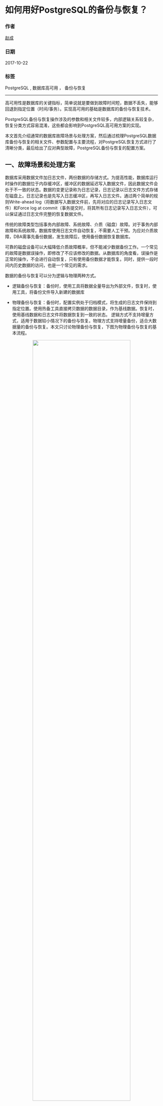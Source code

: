# 如何用好PostgreSQL的备份与恢复？

### 作者
[赵成](https://github.com/ChengXiaoZ)

### 日期               
2017-10-22

### 标签              
PostgreSQL , 数据库高可用 ， 备份与恢复

----

高可用性是数据库的关键指标，简单说就是要做到故障时间短，数据不丢失，能够回退到指定位置（时间/事务）。实现高可用的基础是数据库的备份与恢复技术。
  
PostgreSQL备份与恢复操作涉及的参数和相关文件较多，内部逻辑关系较复杂，恢复分类方式容易混淆，这些都会影响到PostgreSQL高可用方案的实现。

本文首先介绍通常的数据库故障场景与处理方案，然后通过梳理PostgreSQL数据库备份与恢复的相关文件、参数配置与主要流程，对PostgreSQL恢复方式进行了清晰分类，最后给出了应对典型故障，PostgreSQL备份与恢复的配置方案。

## 一、故障场景和处理方案
数据库采用数据文件加日志文件，两份数据的存储方式。为提高性能，数据库运行时操作的数据位于内存缓冲区，缓冲区的数据延迟写入数据文件，因此数据文件会处于不一致的状态。数据的变更记录称为日志记录，日志记录以日志文件方式存储在磁盘上。日志记录也是先写入日志缓冲区，再写入日志文件。通过两个简单的规则Write-ahead log（将数据写入数据文件前，先将对应的日志记录写入日志文件）和Force log at commit（事务提交时，将其所有日志记录写入日志文件），可以保证通过日志文件完整的恢复数据文件。

传统的故障类型包括事务内部故障、系统故障、介质（磁盘）故障。对于事务内部故障和系统故障，数据库使用日志文件自动恢复，不需要人工干预。为应对介质故障，DBA需事先备份数据，发生故障后，使用备份数据恢复数据库。

可靠的磁盘设备可以大幅降低介质故障概率，但不能减少数据备份工作。一个常见的故障是数据误操作，即修改了不应该修改的数据。从数据库的角度看，误操作是正常的操作，不会进行自动恢复，只有使用备份数据才能恢复。同时，提供一段时间内历史数据的访问，也是一个常见的需求。

数据的备份与恢复可以分为逻辑与物理两种方式。
  
* 逻辑备份与恢复：备份时，使用工具将数据全量导出为外部文件，恢复时，使用工具，将备份文件导入新建的数据库
  
* 物理备份与恢复：备份时，配置实例处于归档模式，将生成的日志文件保持到指定位置。使用热备工具直接拷贝数据的数据目录，作为基线数据。恢复时，使用基线数据和日志文件将数据恢复到一致的状态。
逻辑方式不支持增量方式，适用于数据较小情况下的备份与恢复。物理方式支持增量备份，适合大数据量的备份与恢复。本文只讨论物理备份与恢复，下图为物理备份与恢复的基本流程。

<div align=center><img width="80%" height="80%" src="https://raw.githubusercontent.com/ChengXiaoZ/docs/master/media/2017-10-22-How-to-use-PostgreSQL-backup-and-restore-well-1.png"/></div>

在高可用需求中，当单台实例发生故障，需要快速提供备用实例。备份基线数据+日志文件的方式无法满足时间要求。通常采用主备（master/slave）方案，master与slave通过日志流复制进行同步，slave可以提供只读数据访问，当master发送故障后，直接将应用请求转发到slave。

<div align=center><img width="80%" height="80%" src="https://raw.githubusercontent.com/ChengXiaoZ/docs/master/media/2017-10-22-How-to-use-PostgreSQL-backup-and-restore-well-2.png"/></div>

在高可用方案中，需要支持介质故障恢复，实时故障切换，误操作数据恢复，查看历史数据等功能。流复制技术和物理备份与恢复的结合，可以满足数据库高可用的基本要求。


||流复制|物理备份与恢复
---|---|---
介质故障恢复|支持|支持
实时故障切换|支持|不支持
误操作数据恢复|不支持|支持
查看历史数据|不支持|支持


## 二、PostgreSQL备份与恢复相关文件、参数配置与主要流程
### 1.PostgreSQL日志文件的命名

日志序号 (lsn:log sequence number) 标识日志记录在日志文件中的位置。lsn是一个64位的整数。PostgreSQL运行时生成的日志文件存放在数据目录下的pg_xlog目录，每个日志文件称为一个segment，日志文件大小固定，由wal_segment_size参数指定，日志文件内部划分为多个wal page，每个page的大小由wal_block_size参数指定。

对于一个64位的lsn，可以计算出其所在的xlog文件名。lsn可以划分segment序号高位，segment序号低位和块内序号三个部分。对于segment大小为64M和16M的情况如下：

16M：segment序号高位（32比特）+segment序号低位（8比特）+块内序号（24比特）

64M：segment序号高位（32比特）+segment序号低位（6比特）+块内序号（26比特）

Xlog文件名由三部分组成，格式为：时间线+segment序号高位+segment序号低位，每个部分都表示为一个8位16进制数字。取出lsn中的segment高位和segment低位数值，就可以确定其所在的xlog文件。

使用pg_current_xlog_location()查询当前lsn为0/1C000090（16进制高32位/16进制低32位），当前时间线为1，wal segment大小为64M，

根据64M大小日志文件名格式，可计算出lsn的segment序号高32位为0x0，segment序号低位为0x7， 块内序号为0x90，xlog文件名为000000010000000000000007
使用pg_xlogfile_name_offset()可以查询lsn对应的文件名文件内偏移，与上述计算一致。

<div align=center><img width="80%" height="80%" src="https://raw.githubusercontent.com/ChengXiaoZ/docs/master/media/2017-10-22-How-to-use-PostgreSQL-backup-and-restore-well-3.png"/></div>

### 2.checkpoint与control文件
PostgreSQL的数据文件和日志文件互为冗余。当某lsn之前的操作已经全部写入了数据文件后，则该lsn号之前的日志文件可以丢弃。checkpoint机制实现此功能。

checkpoint操作在以下场景执行：管理员手工执行check命令、数据库启动完成恢复、数据库正常关闭，以及后台Checkpoint进程的定期执行。

checkpoint流程可以简单描述为，首先构造checkpoint记录（redo字段为当前已写入日志文件的lsn），然后将数据缓冲区中的脏数据写入磁盘，最后写入checkepoint日志记录（包含checkpoint记录），并将checkpoint记录写入control文件。

512字节的control文件是PostgreSQL的关键数据，用于数据库启动时，判断数据库状态和恢复位置。controlfile文件中记录了数据库的状态，最近checkpoint记录，最小恢复lsn信息和基本的参数配置。数据库的状态包括：
* DB_SHUTDOWNED（数据库正常关闭）
* DB_SHUTDOWNED_IN_RECOVERY（数据库在恢复时关闭）
* DB_SHUTDOWNING（数据库启动到正常关闭过程中崩溃）
* DB_IN_CRASH_RECOVERY（数据库在恢复过程中崩溃），
* DB_IN_ARCHIVE_RECOVERY（数据库处于归档恢复）
* DB_IN_PRODUCTION（数据库处于正常工作状态，等待接受事务处理）

### 3.日志文件的生成与归档
PostgreSQL日志文件的segment序号从1开始，一个日志文件写完后，会写入下一个序号的日志文件。checkpoint之后，最近一次checkpoint.redo lsn之前的日志文件可以丢弃。PostgreSQL会循环使用日志文件。checkpoint操作中，会将可丢弃的日志文件改名为未来的日志文件名，并该日志文件重新初始化。PostgreSQL在写新的日志文件时，如果该文件已存在，则使用该文件，否则才会创建新的文件。因此不能从pg_xlog目录中的文件名直接判断当前的日志文件，需要使用pg_current_xlog_location和pg_xlogfile_name_offset函数进行判断。

为持久保存日志文件，需要开启日志归档模式。在该模式下，可丢弃日志文件被删除前，被拷贝到指定目录。在postgres.conf配置文件中设置三个参数：

    wal_level=replica 或更高
    archive_mode = on
    archive_command = 'cp %p /mnt/server/archivedir/%f'
    %p表示pg_xlog目录路径和日志文件名，%f表示日志文件名。 日志被拷贝到/mnt/server/archivedir目录

日志的归档过程如下：
* checkpoint操作中，当一个日志文件X可丢弃时，在pg_xlog的archive_status目中生成X.ready文件。
* 后台archive进程负责日志文件的拷贝。该进程监控archive_status目录，当发现有X.ready文件名后，使用archive_command拷贝文件，并将X.ready命名为X.done
* 下一次checkpoint操作中，将archive_status目中X.done对应的X日志文件改名。

### 4.crash recovery
PostgreSQL正常运行中，直接kill主进程，重启PostgreSQL，将进入crash recovery处理流程，从control文件中checkpoint的redo lsn位置开始，
使用pg_xlog目录中的日志文件进行恢复。PostgreSQL能进行上述处理，是因为将其状态和最近的checkpoint记录在在control文件中。

初始化数据库后，control文件DB状态初始值为shutdown。pg启动时，当control文件DB状态为shutdown，则将状态设置为production，退出恢复过程。在正常关闭服务时，执行checkpoint，并将control文件DB状态设置shutdown。pg启动时，当control文件DB状态为production，则说明发生了crash，会从control文件读取最近checkpoint，从redo lsn开始进行恢复，恢复完成后，将状态设置为production。


### 5.热备
备份分为冷备和热备。冷备是正常关闭服务后拷贝文件。热备是服务正常运行中拷贝文件。由于采用数据缓冲区机制，拷贝的文件数据会不一致。根据数据库恢复基本原理，只要确定某lsn之前的日志已经全部写入了数据文件，则在拷贝后的数据文件上，应用该lsn号之后的日志文件，可将数据恢复到一致的状态。

热备包括以下步骤
* 执行pg_start_backup函数:该函数执行checkpoint，将checkpont信息写入数据目录下的backup_label文件。
* 拷贝数据目录到指定位置
* 执行pg_stop_backup函数:该命令删除backup_label文件，写XLOG_BACKUP_END日志，并在pg_xlog目录中写入backup文件，该文件记录了热备开始和结束的lsn信息。

backup文件格式为：热备开始lsn对应的日志文件名.开始lsn的块内偏移.backup

### 6.使用归档日志恢复

Crash recovery只能使用pg_log目录中的日志文件进行恢复，启用archive recovery模式后，可以使用其它目录的日志文件（归档日志文件）进行恢复。

在数据目录存创建recover.conf文件，PostgreSQL启动时，读取到该文件，会进入archive recovery流程。在recover.conf中设置日志拷贝命令restore_command，pg恢复过程中，使用该命令将归档日志拷贝到pg_xlog目录后进行恢复。

    restore_command = 'cp /mnt/server/archivedir/%f "%p"'
    %f表示日志文件名 %p表示目标路径和文件名

### 7.使用流复制恢复
流复制可以视为archive recovery的一种情况。使用归档日志文件进行恢复时，备机需要获取主机一个完整xlog文件，才可进行恢复。在流复制中，主机产生日志记录后，会及时发送到备机。

在slave节点数据目录的recover.conf中，配置到主机的连接信息primary_conninfo并设置standby_mode为on。
    
    standby_mode = 'on'
    primary_conninfo = 'host=192.168.1.50 port=5432 user=foo password=foopass'

master节点的postgres.conf文件中指定wal_level和发送日志进程的数目max_wal_senders。
    
    wal_level=replica 或更高
    max_wal_senders=5

在master的pg_hba.conf文件中允许复制连接建立
    
    host    replication     postgres        192.168.10.0/24            trust

slave启动后会启动wal reciver进程，根据primary_conninfo向master发送连接请求。master收到请求后，启动wal sender进程，wal sender与reciver建立连接。 wal reciver将起始的lsn信息发送给wal sender，wal sender从该lsn开始，将日志记录持续发送给wal reciver，wal reciver将日志写入pg_xlog目录中的日志文件，并通知恢复进程读取文件进行恢复处理。

### 8.恢复的退出与时间线

Crash recovery模式下，应用完pg_xlog目录中的所有可用日志文件后，自动退出恢复，进入运行状态。Archive recovery模式下，recovery.conf文件中参数standby_mode为off时，应用完所有日志后，自动退出恢复，进入运行状态。standby_mode为on时，应用完所有日志后，恢复流程不会退出，持续读取可用日志（来自于归档日志文件或流复制），当收到pg_ctl工具发出的promote命令后，才退出恢复流程，进入运行状态。

可以通过设置Recovery Target，使得archive recovery在指定的位置（时间或事务号）停止恢复。在recovery.conf文件配置如下参数，表示恢复流程在恢复完123947事务后结束。

    recovery_target_xid = '123947'

时间线（Timeline）是PostgreSQL中的特有的概念。其初始值为1，退出archive recovery时，timeline增1，退出crash recovery时，timeline不变。Timeline反映在日志的文件名中，日志文件的命名格式为：时间线号+segment序号高位+segment序号低位。

引入时间线概念后，日志位置的唯一标识从lsn变为时间线+lsn，checkpoint的结构中记录了当前的timeline。

发生时间线切换时，在pg_xlog目录写入时间线history文件，文件名为"当前timelime.history"，文件内记录了时间线切换的历史纪录，每一行记录一条时间线信息，格式为<parentTLI> <switchpoint> <reason>。


parentTLI为时间线id，<switchpoint>为切换发生后的lsn，<reason>为发生切换的原因。

从时间线history文件中，可以计算出每条时间线的开始和结束lsn。

    时间线文件00000003.history，内容为 
    1	0/14000060	no recovery target specified
    2	0/140420D0	no recovery target specified

该文件含义为当前时间线为3，时间线1的lsn范围[0/0,0/14000060)，
时间线2的lsn范围[0/14000060,0/140420D0)，时间线3从0/140420D0开始。


使用timeline有以下优点：
* 切换逻辑显得清晰。从时间线history文件，可以计算出每条时间线的开始和结束lsn。
* 避免归档日志的覆盖。当备机与主机的归档目录相同时，备机升级为主机后，生成的日志文件名与原主机不同（时间线不同），拷贝到归档目录后，不会覆盖之前的日志文件。


### 9、pg_basebackup、pg_rman工具
pg_basebackup和pg_rman为备份与恢复提供良好的操作管理界面，避免手工管理配置文件。

pg_basebackup是PostgreSQL自带的一个远程热备工具，可以将远程PostgreSQL热备到本地目录。其工作流程为，连接到一个远程PostgreSQL，执行pg_start_backup，将整个数据目录传输到本地，执行pg_stop_backup命令。

    将地址为192.168.0.1的PostgreSQL，备份到本地usr/local/pgsql/data目录
    pg_basebackup -h 192.168.0.1 -U test -D /usr/local/pgsql/data

pg_basebackup支持在目标数据目录生成用于流复制的recovery.conf文件。

    pg_basebackup -h 192.168.0.1 -U test -R -D /usr/local/pgsql/data

会在/usr/local/pgsql/data目录生成流复制所用的postgresql.conf文件，内容如下

    standby_mode = 'on'
    primary_conninfo = 'host=192.168.0.1 user=test'

pg_rman是PostgreSQL的备份与恢复工具，支持全量、增量、归档三种备方式，支持数据压缩与备份集管理。pg_rman适用于大数据量数据库的增量备份。pg_rman必须与被备份数据库安装在同一台机器。其备份流程为，连接到本地PostgreSQL，执行pg_start_backup，全量备份文件或者通过比较数据文件块的lsn号进行增量备份，执行pg_stop_backup命令，备份归档日志。

pg_rman 恢复支持将数据恢复到指定时间、事务号和时间线参数，流程为其将对应的全量数据和归档日志拷贝到相应目录，并配置recovery.conf文件的restore_command参数，standby_mode为off。
pg_rman支持的命令包括
* 初始化 pg_rman init
* 全量备份 pg_rman backup -b full
* 增量备份 pg_rman backup -b incremental  
* 恢复 pg_rman restore

# 三、PostgreSQL数据库恢复分类
根据配置文件和参数的不同，PostgreSQL恢复可以做以下分类。 

<div align=center><img width="80%" height="80%" src="https://raw.githubusercontent.com/ChengXiaoZ/docs/master/media/2017-10-22-How-to-use-PostgreSQL-backup-and-restore-well-4.png"/></div>

Crash recovery是PostgreSQL发生故障后自动进行的恢复处理，archive recovery是DBA通过配置recovery.conf文件，PostgreSQL启动后进入的恢复流程。

配置recovery.conf文件的standby_mode参数为on或off，可以控制进入standb模式还是非standby模式。非standby模式下，PostgreSQL恢复到指定位置或者发现没有可用日志记录时，停止恢复流程。standby模式下，在没有可用日志的情况下，会持续检查并应用可用日志，直到DBA发出promote命令。

配置postgresql.conf文件的hot_standby参数为on或off，可以控制是否开启hot standby模式。hot standby开启情况下，恢复结束前，数据库可对外提供只读访问。hot standby关闭情况下，恢复结束前，数据库不提供对外访问。

5种情况下配置文件与参数的不同：
* crash recovery：无recovery.conf文件
* archive recovery：有recovery.conf文件，lable文件（可选）
    * standby-hot standby：standby_mode为on，hot_standby为on
    * standby-非hot standby：standby_mode为on，hot_standby为off
    * 非standby-hot standby：standby_mode为off，hot_standby为on
    * 非standby-非hot standby：standby_mode为off，hot_standby为off

对于流复制建议采用archive recovery-standby-hot standby配置，对于基线数据+归档日志恢复的配置，建议采用archive recovery-非standby-hot standby配置。

Recovery过程简单说就是从一个checkpoint的redo lsn位置开始，通过应用日志记录，使数据文件达到一致的状态。对于每一种恢复配置，要明确三个问题，从哪里找到开始的lsn与时间线，日志记录的来源是哪里，恢复状态如何退出。

Crash recovery模式下，从control文件读取checkpoint记录，其中包含redo lsn和时间线，从该位置开始恢复，日志记录只来自pg_xlog目录中的日志文件，当没有日志可以应用时，退出恢复。

Archive recovery模式下，当数据目录下不存在backup_label文件时，与crash recovery相同的方式从control文件读取redo lsn和时间线。当数据目录下存在backup_label文件时，redo lsn从该文件读取，根据timeline history文件，获取该redo lsn对应的时间线。

Archive recovery模式的非standby配置下，必须配置recovery.conf的restore_command命令，该模式下只能使用归档日志文件进行恢复。应用完所有的规定日志，或者指定位置时，恢复处理结束。

Archive recovery模式的standby配置下，至少配置recovery.conf的restore_command命令和primary_conninfo中的一个。该模式下可以使用归档日志文件或者流复制。当没有可用的日志记录时，会持续检查并应用可用日志，直到DBA发出promote命令。

在recovery.conf文件中，可以配置Recovery Target，使得archive recovery在指定的位置（时间、事务号或时间线）停止恢复。

## 四、PostgreSQL高可用方案中的备份与恢复

PostgreSQL高可用方案应能够满足介质故障恢复、实时故障切换、误操作数据恢复和查看历史数据的需求。

高可用环境的建立，包括以下工作：

### 配置主机启动日志归档和流复制主节点信息

postgres.conf（异步流复制）

    wal_level=replica

    archive_mode = on

    archive_command = 'cp %p /mnt/server/archivedir/%f'

    max_wal_senders=5 #发送wal进程数据

    hot_standby=on

pg_hba.conf

    host    replication     postgres        192.168.10.0/24            trust

### 建立备机并启动流复制

使用basebackup工具热备：

    pg_basebackup -h 192.168.0.1 -U test -R -D /usr/local/pgsql/data

修改postgres.conf中的port和archive_command为备机端口和归档路径。启动备机，建立流复制。

以上配置下，备机恢复模式为archive recovery，开启standby，开启hot standby。

### 使用pg_rman工具为主机建立基线数据备份，并定期进行增量数据备份

* 初始化 pg_rman init -B 备份文件保存目录 -D 数据库数据目录

* 全量备份 pg_rman backup -B 备份文件保存目录 -D 数据库数据目录 -b full

* 增量备份 pg_rman backup -B 备份文件保存目录 -D 数据库数据目录 -b incremental  


### 故障处理流程：

（1）在环境中配置状态监控工具，实时监控主机状态，主机不可用时，自动promte备机，并将数据库访问路由到备机。

（2）恢复历史数据

pg_rman restore命令支持将数据恢复到指定时间、事务号和时间线参数，该命令将对应的全量数据和归档日志拷贝到相应目录，并配置recovery.conf文件。
pg_rman restore执行完成后，启动PostgresSQL，进行恢复。

以上配置下，备机恢复模式为archive recovery，关闭standby，开启hot standby。

### 五、结尾

通过梳理PostgreSQL数据库备份与恢复流程的相关文件、参数配置与主要流程，对恢复方式进行了分类，给出高可用方案中备份与恢复的基本配置。完整的可用性方案中，还需要考虑主机状态监控，数据访问路由切换和故障主机复用等问题。

----

版权声明：自由转载-非商用-非衍生-保持署名[（创意共享3.0许可证）](https://creativecommons.org/licenses/by-nc-nd/3.0/deed.zh)
